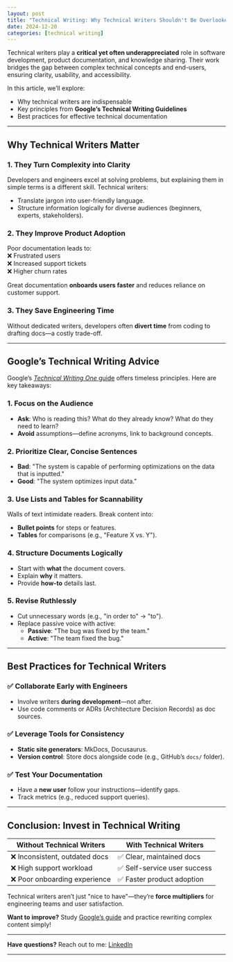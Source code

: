 ```yaml
---
layout: post
title: "Technical Writing: Why Technical Writers Shouldn't Be Overlooked"
date: 2024-12-20
categories: [technical writing]
---
```


Technical writers play a **critical yet often underappreciated** role in software development, product documentation, and knowledge sharing. Their work bridges the gap between complex technical concepts and end-users, ensuring clarity, usability, and accessibility.

In this article, we’ll explore:

- Why technical writers are indispensable
- Key principles from **Google’s Technical Writing Guidelines**
- Best practices for effective technical documentation

---

## **Why Technical Writers Matter**

### 1. **They Turn Complexity into Clarity**

Developers and engineers excel at solving problems, but explaining them in simple terms is a different skill. Technical writers:

- Translate jargon into user-friendly language.
- Structure information logically for diverse audiences (beginners, experts, stakeholders).

### 2. **They Improve Product Adoption**

Poor documentation leads to:  
❌ Frustrated users  
❌ Increased support tickets  
❌ Higher churn rates

Great documentation **onboards users faster** and reduces reliance on customer support.

### 3. **They Save Engineering Time**

Without dedicated writers, developers often **divert time** from coding to drafting docs—a costly trade-off.

---

## **Google’s Technical Writing Advice**

Google’s [_Technical Writing One_ guide](https://developers.google.com/tech-writing/one) offers timeless principles. Here are key takeaways:

### 1. **Focus on the Audience**

- **Ask**: Who is reading this? What do they already know? What do they need to learn?
- **Avoid** assumptions—define acronyms, link to background concepts.

### 2. **Prioritize Clear, Concise Sentences**

- **Bad**: "The system is capable of performing optimizations on the data that is inputted."
- **Good**: "The system optimizes input data."

### 3. **Use Lists and Tables for Scannability**

Walls of text intimidate readers. Break content into:

- **Bullet points** for steps or features.
- **Tables** for comparisons (e.g., "Feature X vs. Y").

### 4. **Structure Documents Logically**

- Start with **what** the document covers.
- Explain **why** it matters.
- Provide **how-to** details last.

### 5. **Revise Ruthlessly**

- Cut unnecessary words (e.g., "in order to" → "to").
- Replace passive voice with active:
  - **Passive**: "The bug was fixed by the team."
  - **Active**: "The team fixed the bug."

---

## **Best Practices for Technical Writers**

### ✅ **Collaborate Early with Engineers**

- Involve writers **during development**—not after.
- Use code comments or ADRs (Architecture Decision Records) as doc sources.

### ✅ **Leverage Tools for Consistency**

- **Static site generators**: MkDocs, Docusaurus.
- **Version control**: Store docs alongside code (e.g., GitHub’s `docs/` folder).

### ✅ **Test Your Documentation**

- Have a **new user** follow your instructions—identify gaps.
- Track metrics (e.g., reduced support queries).

---

## **Conclusion: Invest in Technical Writing**

| **Without Technical Writers**  | **With Technical Writers**   |
| ------------------------------ | ---------------------------- |
| ❌ Inconsistent, outdated docs | ✅ Clear, maintained docs    |
| ❌ High support workload       | ✅ Self-service user success |
| ❌ Poor onboarding experience  | ✅ Faster product adoption   |

Technical writers aren’t just "nice to have"—they’re **force multipliers** for engineering teams and user satisfaction.

**Want to improve?** Study [Google’s guide](https://developers.google.com/tech-writing/one) and practice rewriting complex content simply!

---

**Have questions?** Reach out to me: [LinkedIn](https://www.linkedin.com/in/darren-stafford/)

---

